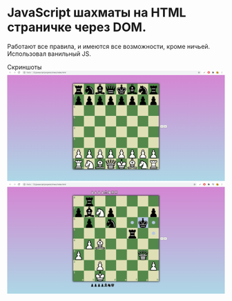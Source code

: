 # JavaScript шахматы на HTML страничке через DOM.
Работают все правила, и имеются все возможности, кроме ничьей.
Использовал ванильный JS.

Скриншоты
![alt text](screenshots/screenshot1.png "Скриншот")
![alt text](screenshots/screenshot2.png "Скриншот")
